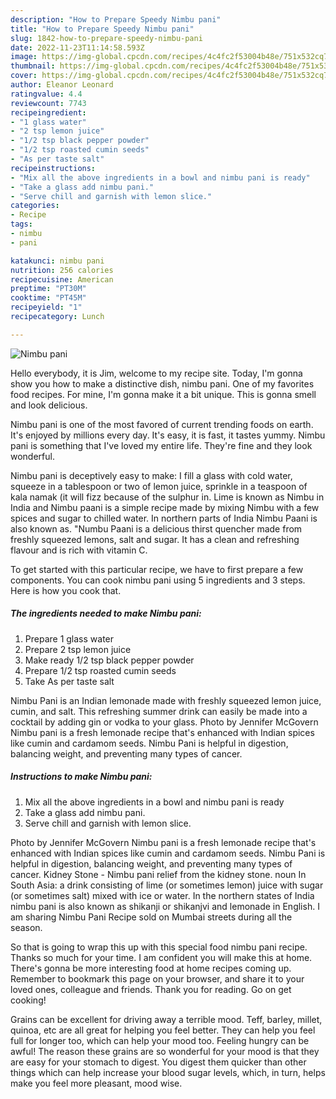 ```yaml
---
description: "How to Prepare Speedy Nimbu pani"
title: "How to Prepare Speedy Nimbu pani"
slug: 1842-how-to-prepare-speedy-nimbu-pani
date: 2022-11-23T11:14:58.593Z
image: https://img-global.cpcdn.com/recipes/4c4fc2f53004b48e/751x532cq70/nimbu-pani-recipe-main-photo.jpg
thumbnail: https://img-global.cpcdn.com/recipes/4c4fc2f53004b48e/751x532cq70/nimbu-pani-recipe-main-photo.jpg
cover: https://img-global.cpcdn.com/recipes/4c4fc2f53004b48e/751x532cq70/nimbu-pani-recipe-main-photo.jpg
author: Eleanor Leonard
ratingvalue: 4.4
reviewcount: 7743
recipeingredient:
- "1 glass water"
- "2 tsp lemon juice"
- "1/2 tsp black pepper powder"
- "1/2 tsp roasted cumin seeds"
- "As per taste salt"
recipeinstructions:
- "Mix all the above ingredients in a bowl and nimbu pani is ready"
- "Take a glass add nimbu pani."
- "Serve chill and garnish with lemon slice."
categories:
- Recipe
tags:
- nimbu
- pani

katakunci: nimbu pani 
nutrition: 256 calories
recipecuisine: American
preptime: "PT30M"
cooktime: "PT45M"
recipeyield: "1"
recipecategory: Lunch

---
```



![Nimbu pani](https://img-global.cpcdn.com/recipes/4c4fc2f53004b48e/751x532cq70/nimbu-pani-recipe-main-photo.jpg)

Hello everybody, it is Jim, welcome to my recipe site. Today, I'm gonna show you how to make a distinctive dish, nimbu pani. One of my favorites food recipes. For mine, I'm gonna make it a bit unique. This is gonna smell and look delicious.

Nimbu pani is one of the most favored of current trending foods on earth. It's enjoyed by millions every day. It's easy, it is fast, it tastes yummy. Nimbu pani is something that I've loved my entire life. They're fine and they look wonderful.

Nimbu pani is deceptively easy to make: I fill a glass with cold water, squeeze in a tablespoon or two of lemon juice, sprinkle in a teaspoon of kala namak (it will fizz because of the sulphur in. Lime is known as Nimbu in India and Nimbu paani is a simple recipe made by mixing Nimbu with a few spices and sugar to chilled water. In northern parts of India Nimbu Paani is also known as. &#34;Numbu Paani is a delicious thirst quencher made from freshly squeezed lemons, salt and sugar. It has a clean and refreshing flavour and is rich with vitamin C.


To get started with this particular recipe, we have to first prepare a few components. You can cook nimbu pani using 5 ingredients and 3 steps. Here is how you cook that.

<!--inarticleads1-->

##### The ingredients needed to make Nimbu pani:

1. Prepare 1 glass water
1. Prepare 2 tsp lemon juice
1. Make ready 1/2 tsp black pepper powder
1. Prepare 1/2 tsp roasted cumin seeds
1. Take As per taste salt


Nimbu Pani is an Indian lemonade made with freshly squeezed lemon juice, cumin, and salt. This refreshing summer drink can easily be made into a cocktail by adding gin or vodka to your glass. Photo by Jennifer McGovern Nimbu pani is a fresh lemonade recipe that&#39;s enhanced with Indian spices like cumin and cardamom seeds. Nimbu Pani is helpful in digestion, balancing weight, and preventing many types of cancer. 

<!--inarticleads2-->

##### Instructions to make Nimbu pani:

1. Mix all the above ingredients in a bowl and nimbu pani is ready
1. Take a glass add nimbu pani.
1. Serve chill and garnish with lemon slice.


Photo by Jennifer McGovern Nimbu pani is a fresh lemonade recipe that&#39;s enhanced with Indian spices like cumin and cardamom seeds. Nimbu Pani is helpful in digestion, balancing weight, and preventing many types of cancer. Kidney Stone - Nimbu pani relief from the kidney stone. noun In South Asia: a drink consisting of lime (or sometimes lemon) juice with sugar (or sometimes salt) mixed with ice or water. In the northern states of India nimbu pani is also known as shikanji or shikanjvi and lemonade in English. I am sharing Nimbu Pani Recipe sold on Mumbai streets during all the season. 

So that is going to wrap this up with this special food nimbu pani recipe. Thanks so much for your time. I am confident you will make this at home. There's gonna be more interesting food at home recipes coming up. Remember to bookmark this page on your browser, and share it to your loved ones, colleague and friends. Thank you for reading. Go on get cooking!

Grains can be excellent for driving away a terrible mood. Teff, barley, millet, quinoa, etc are all great for helping you feel better. They can help you feel full for longer too, which can help your mood too. Feeling hungry can be awful! The reason these grains are so wonderful for your mood is that they are easy for your stomach to digest. You digest them quicker than other things which can help increase your blood sugar levels, which, in turn, helps make you feel more pleasant, mood wise.
